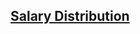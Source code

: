 ## [Salary Distribution](../4_senior_data_scientist/4_III_highest_paying/a_highest_paying_seniorDS_jobs/)

